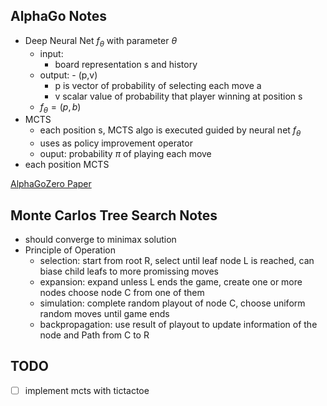 AlphaGo Notes
--------------

- Deep Neural Net $f_{\theta}$ with parameter $\theta$
  - input: 
    - board representation s and history
  - output: - (p,v)
    - p is vector of probability of selecting each move a
    - v scalar value of probability that player winning at position s
  - $f_{\theta} = (p, b)$
- MCTS
  - each position s, MCTS algo is executed guided by neural net $f_{\theta}$
  - uses as policy improvement operator
  - ouput: probability $\pi$ of playing each move
- each position MCTS

[AlphaGoZero Paper](https://deepmind.com/research/publications/mastering-game-go-without-human-knowledge)


Monte Carlos Tree Search Notes
------------------------------
- should converge to minimax solution
- Principle of Operation 
  - selection: start from root R, select until leaf node L is reached, can biase child leafs to more promissing moves 
  - expansion: expand unless L ends the game, create one or more nodes choose node C from one of them
  - simulation: complete random playout of node C, choose uniform random moves until game ends
  - backpropagation: use result of playout to update information of the node and Path from C to R

TODO
----
- [ ] implement mcts with tictactoe
